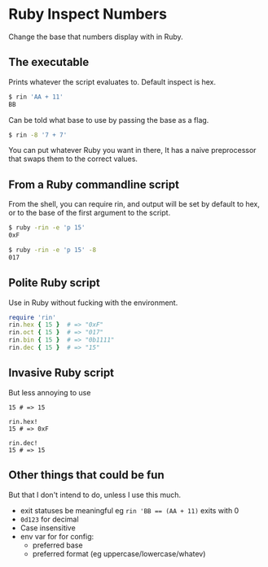 Ruby Inspect Numbers
====================

Change the base that numbers display with in Ruby.


The executable
--------------

Prints whatever the script evaluates to.
Default inspect is hex.

```sh
$ rin 'AA + 11'
BB
```

Can be told what base to use by passing the base as a flag.

```sh
$ rin -8 '7 + 7'
```

You can put whatever Ruby you want in there,
It has a naive preprocessor that swaps them to the correct values.


From a Ruby commandline script
------------------------------

From the shell, you can require rin, and output will be set by default to hex,
or to the base of the first argument to the script.

```sh
$ ruby -rin -e 'p 15'
0xF

$ ruby -rin -e 'p 15' -8
017
```


Polite Ruby script
------------------

Use in Ruby without fucking with the environment.

```ruby
require 'rin'
rin.hex { 15 }  # => "0xF"
rin.oct { 15 }  # => "017"
rin.bin { 15 }  # => "0b1111"
rin.dec { 15 }  # => "15"
```


Invasive Ruby script
--------------------

But less annoying to use

```
15 # => 15

rin.hex!
15 # => 0xF

rin.dec!
15 # => 15
```

Other things that could be fun
------------------------------

But that I don't intend to do,
unless I use this much.

* exit statuses be meaningful
  eg `rin 'BB == (AA + 11)` exits with 0
* `0d123` for decimal
* Case insensitive
* env var for for config:
  * preferred base
  * preferred format (eg uppercase/lowercase/whatev)
